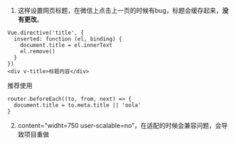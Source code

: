 01. 这样设置网页标题，在微信上点击上一页的时候有bug，标题会缓存起来，**没有更改**。
```
Vue.directive('title', {
  inserted: function (el, binding) {
    document.title = el.innerText
    el.remove()
  }
})
<div v-title>标题内容</div>
```
推荐使用
```
router.beforeEach((to, from, next) => {
  document.title = to.meta.title || 'oola'
}
```
02. content="widht=750 user-scalable=no”，在适配的时候会兼容问题，会导致项目重做
